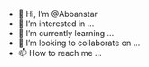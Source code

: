 - 👋 Hi, I’m @Abbanstar
- 👀 I’m interested in ...
- 🌱 I’m currently learning ...
- 💞️ I’m looking to collaborate on ...
- 📫 How to reach me ...

<!---
Abbanstar/Abbanstar is a ✨ special ✨ repository because its `README.md` (this file) appears on your GitHub profile.
You can click the Preview link to take a look at your changes.
--->
